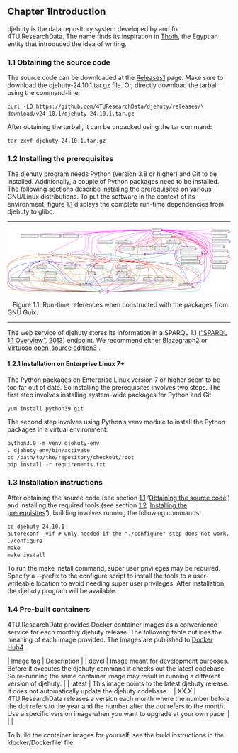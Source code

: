 Chapter 1Introduction
---------------------


djehuty is the data repository system developed by and for 4TU.ResearchData. The name finds its
inspiration in [Thoth](https://en.wikipedia.org/wiki/Thoth), the Egyptian entity that introduced the idea of writing.
### 1\.1  Obtaining the source code


The source code can be downloaded at the
[Releases](https://github.com/4TUResearchData/djehuty/releases)[1](djehuty2.html#fn1x1) 
page. Make sure to download the djehuty\-24\.10\.1\.tar.gz file.
Or, directly download the tarball using the command\-line:


```
curl -LO https://github.com/4TUResearchData/djehuty/releases/\  
download/v24.10.1/djehuty-24.10.1.tar.gz
```

After obtaining the tarball, it can be unpacked using the tar command:


```
tar zxvf djehuty-24.10.1.tar.gz
```

### 1\.2  Installing the prerequisites


The djehuty program needs Python (version 3\.8 or higher) and Git to be installed. Additionally, a couple
of Python packages need to be installed. The following sections describe installing the prerequisites on
various GNU/Linux distributions. To put the software in the context of its environment, figure [1\.1](#x1-5001r1) displays
the complete run\-time dependencies from djehuty to glibc.


---




 ![PIC](figures/0457dd27_1.png)





  
    Figure 1\.1: Run\-time references when constructed with the packages from GNU Guix.   



---


The web service of djehuty stores its information in a SPARQL 1\.1 ([“SPARQL 1\.1 Overview”](#Xsparql-11), [2013](#Xsparql-11)) endpoint. We recommend
either [Blazegraph](https://blazegraph.com/)[2](djehuty3.html#fn2x1) or [Virtuoso
open\-source edition](http://vos.openlinksw.com/owiki/wiki/VOS)[3](djehuty4.html#fn3x1) .
#### 1\.2\.1  Installation on Enterprise Linux 7\+


The Python packages on Enterprise Linux version 7 or higher seem to be too far out of date. So installing
the prerequisites involves two steps.
The first step involves installing system\-wide packages for Python and Git.


```
yum install python39 git
```

The second step involves using Python’s venv module to install the Python packages in a virtual
environment:


```
python3.9 -m venv djehuty-env 
. djehuty-env/bin/activate 
cd /path/to/the/repository/checkout/root 
pip install -r requirements.txt
```


### 1\.3  Installation instructions


After obtaining the source code (see section [1\.1](#x1-40001.1) ‘[Obtaining the source code](#x1-40001.1)’) and installing the
required tools (see section [1\.2](#x1-50001.2) ‘[Installing the prerequisites](#x1-50001.2)’), building involves running the following
commands:


```
cd djehuty-24.10.1 
autoreconf -vif # Only needed if the "./configure" step does not work. 
./configure 
make 
make install
```

To run the make install command, super user privileges may be required. Specify a \-\-prefix to the
configure script to install the tools to a user\-writeable location to avoid needing super user
privileges.
After installation, the djehuty program will be available.

### 1\.4  Pre\-built containers


4TU.ResearchData provides Docker container images as a convenience service for each monthly djehuty release.
The following table outlines the meaning of each image provided. The images are published to [Docker
Hub](https://hub.docker.com/r/4turesearchdata/djehuty)[4](djehuty5.html#fn4x1) .
 

| Image tag | Description |
| devel | Image meant for development purposes. Before it executes the djehuty  command it checks out the latest codebase. So re\-running the same  container image may result in running a different version of djehuty. |
| latest | This image points to the latest djehuty release. It does not automatically  update the djehuty codebase. |
| XX.X | 4TU.ResearchData releases a version each month where the number before  the dot refers to the year and the number after the dot refers to the month.  Use a specific version image when you want to upgrade at your own pace. |
|  |

 
To build the container images for yourself, see the build instructions in the ‘docker/Dockerfile’
file.
